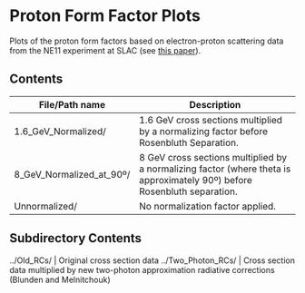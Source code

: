 # Proton Form Factor Plots

Plots of the proton form factors based on electron-proton scattering data from the NE11 experiment at SLAC (see [this paper](https://doi.org/10.1103/PhysRevD.50.5491)). 

## Contents
File/Path name | Description
-------------- | ------------
1.6\_GeV\_Normalized/ | 1.6 GeV cross sections multiplied by a normalizing factor before Rosenbluth Separation.
8\_GeV\_Normalized\_at\_90º/ | 8 GeV cross sections multiplied by a normalizing factor (where theta is approximately 90º) before Rosenbluth separation.
Unnormalized/ | No normalization factor applied.

## Subdirectory Contents
../Old_RCs/ | Original cross section data
../Two\_Photon\_RCs/ | Cross section data multiplied by new two-photon approximation radiative corrections (Blunden and Melnitchouk)